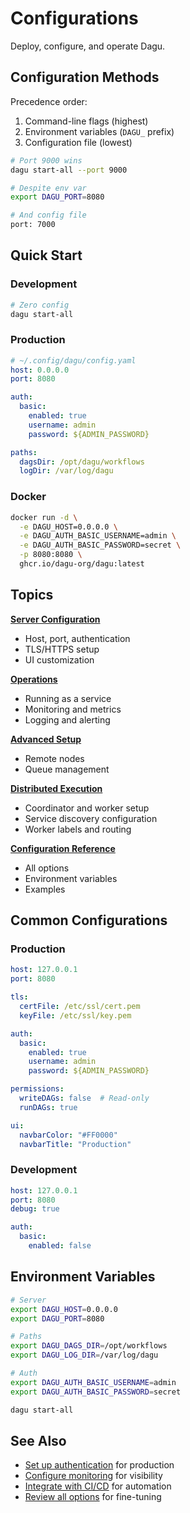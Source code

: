 # Configurations

Deploy, configure, and operate Dagu.

## Configuration Methods

Precedence order:
1. Command-line flags (highest)
2. Environment variables (`DAGU_` prefix)
3. Configuration file (lowest)

```bash
# Port 9000 wins
dagu start-all --port 9000

# Despite env var
export DAGU_PORT=8080

# And config file
port: 7000
```

## Quick Start

### Development
```bash
# Zero config
dagu start-all
```

### Production
```yaml
# ~/.config/dagu/config.yaml
host: 0.0.0.0
port: 8080

auth:
  basic:
    enabled: true
    username: admin
    password: ${ADMIN_PASSWORD}

paths:
  dagsDir: /opt/dagu/workflows
  logDir: /var/log/dagu
```

### Docker
```bash
docker run -d \
  -e DAGU_HOST=0.0.0.0 \
  -e DAGU_AUTH_BASIC_USERNAME=admin \
  -e DAGU_AUTH_BASIC_PASSWORD=secret \
  -p 8080:8080 \
  ghcr.io/dagu-org/dagu:latest
```

## Topics

**[Server Configuration](/configurations/server)**
- Host, port, authentication
- TLS/HTTPS setup
- UI customization

**[Operations](/configurations/operations)**
- Running as a service
- Monitoring and metrics
- Logging and alerting

**[Advanced Setup](/configurations/advanced)**
- Remote nodes
- Queue management

**[Distributed Execution](/features/distributed-execution)**
- Coordinator and worker setup
- Service discovery configuration
- Worker labels and routing

**[Configuration Reference](/configurations/reference)**
- All options
- Environment variables
- Examples

## Common Configurations

### Production
```yaml
host: 127.0.0.1
port: 8080

tls:
  certFile: /etc/ssl/cert.pem
  keyFile: /etc/ssl/key.pem

auth:
  basic:
    enabled: true
    username: admin
    password: ${ADMIN_PASSWORD}

permissions:
  writeDAGs: false  # Read-only
  runDAGs: true

ui:
  navbarColor: "#FF0000"
  navbarTitle: "Production"
```

### Development
```yaml
host: 127.0.0.1
port: 8080
debug: true

auth:
  basic:
    enabled: false
```

## Environment Variables

```bash
# Server
export DAGU_HOST=0.0.0.0
export DAGU_PORT=8080

# Paths
export DAGU_DAGS_DIR=/opt/workflows
export DAGU_LOG_DIR=/var/log/dagu

# Auth
export DAGU_AUTH_BASIC_USERNAME=admin
export DAGU_AUTH_BASIC_PASSWORD=secret

dagu start-all
```

## See Also

- [Set up authentication](/configurations/server#authentication) for production
- [Configure monitoring](/configurations/operations#monitoring) for visibility
- [Integrate with CI/CD](/configurations/advanced#cicd-integration) for automation
- [Review all options](/configurations/reference) for fine-tuning
